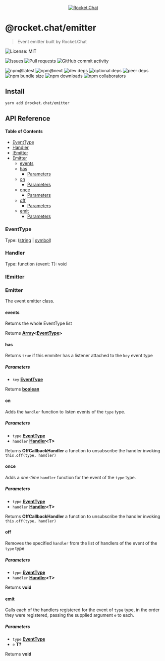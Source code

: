 <p align="center">
  <a href="https://rocket.chat" title="Rocket.Chat">
    <img src="https://user-images.githubusercontent.com/2263066/87240777-f5b4f300-c3f2-11ea-8a01-cc58fdf9a99a.png" alt="Rocket.Chat" />
  </a>
</p>

# @rocket.chat/emitter

> Event emitter built by Rocket.Chat

![License: MIT](https://img.shields.io/github/license/RocketChat/Rocket.Chat.Fuselage?style=flat-square)

![Issues](https://img.shields.io/github/issues/RocketChat/Rocket.Chat.Fuselage/%F0%9F%93%A6%20emitter?style=flat-square)
![Pull requests](https://img.shields.io/github/issues-pr/RocketChat/Rocket.Chat.Fuselage/%F0%9F%93%A6%20emitter?style=flat-square)
![GitHub commit activity](https://img.shields.io/github/commit-activity/m/RocketChat/Rocket.Chat.Fuselage?style=flat-square)

![npm@latest](https://img.shields.io/npm/v/@rocket.chat/emitter/latest?style=flat-square)
![npm@next](https://img.shields.io/npm/v/@rocket.chat/emitter/next?style=flat-square)
![dev deps](https://img.shields.io/david/dev/RocketChat/Rocket.Chat.Fuselage?path=packages%2Femitter&style=flat-square)
![optional deps](https://img.shields.io/david/optional/RocketChat/Rocket.Chat.Fuselage?path=packages%2Femitter&style=flat-square)
![peer deps](https://img.shields.io/david/peer/RocketChat/Rocket.Chat.Fuselage?path=packages%2Femitter&style=flat-square)
![npm bundle size](https://img.shields.io/bundlephobia/min/@rocket.chat/emitter?style=flat-square)
![npm downloads](https://img.shields.io/npm/dw/@rocket.chat/emitter?style=flat-square)
![npm collaborators](https://img.shields.io/npm/collaborators/@rocket.chat/emitter?style=flat-square)

## Install

```sh
yarn add @rocket.chat/emitter
```

## API Reference

<!-- Generated by documentation.js. Update this documentation by updating the source code. -->

#### Table of Contents

-   [EventType](#eventtype)
-   [Handler](#handler)
-   [IEmitter](#iemitter)
-   [Emitter](#emitter)
    -   [events](#events)
    -   [has](#has)
        -   [Parameters](#parameters)
    -   [on](#on)
        -   [Parameters](#parameters-1)
    -   [once](#once)
        -   [Parameters](#parameters-2)
    -   [off](#off)
        -   [Parameters](#parameters-3)
    -   [emit](#emit)
        -   [Parameters](#parameters-4)

### EventType

Type: ([string](https://developer.mozilla.org/docs/Web/JavaScript/Reference/Global_Objects/String) \| [symbol](https://developer.mozilla.org/docs/Web/JavaScript/Reference/Global_Objects/Symbol))

### Handler

Type: function (event: T): void

### IEmitter

### Emitter

The event emitter class.

#### events

Returns the whole EventType list

Returns **[Array](https://developer.mozilla.org/docs/Web/JavaScript/Reference/Global_Objects/Array)&lt;[EventType](#eventtype)>**

#### has

Returns `true` if this emmiter has a listener attached to the `key` event type

##### Parameters

-   `key` **[EventType](#eventtype)**

Returns **[boolean](https://developer.mozilla.org/docs/Web/JavaScript/Reference/Global_Objects/Boolean)**

#### on

Adds the `handler` function to listen events of the `type` type.

##### Parameters

-   `type` **[EventType](#eventtype)**
-   `handler` **[Handler](#handler)&lt;T>**

Returns **OffCallbackHandler** a function to unsubscribe the handler invoking `this.off(type, handler)`

#### once

Adds a _one-time_ `handler` function for the event of the `type` type.

##### Parameters

-   `type` **[EventType](#eventtype)**
-   `handler` **[Handler](#handler)&lt;T>**

Returns **OffCallbackHandler** a function to unsubscribe the handler invoking `this.off(type, handler)`

#### off

Removes the specified `handler` from the list of handlers of the event of the `type` type

##### Parameters

-   `type` **[EventType](#eventtype)**
-   `handler` **[Handler](#handler)&lt;T>**

Returns **void**

#### emit

Calls each of the handlers registered for the event of `type` type, in the
order they were registered, passing the supplied argument `e` to each.

##### Parameters

-   `type` **[EventType](#eventtype)**
-   `e` **T?**

Returns **void**
